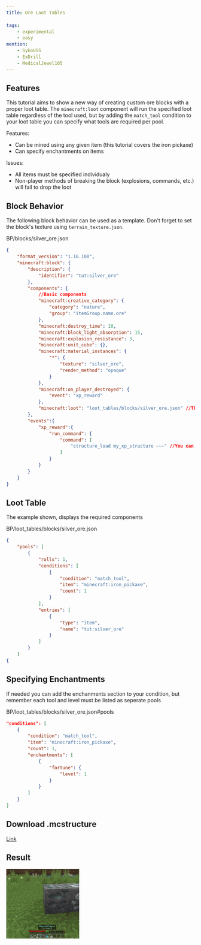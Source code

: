 ```yaml
---
title: Ore Loot Tables

tags:
    - experimental
    - easy
mention:
    - SykoUSS
	- ExDrill
    - MedicalJewel105
---
```


## Features

This tutorial aims to show a new way of creating custom ore blocks with a proper loot table. The `minecraft:loot` component will run the specified loot table regardless of the tool used, but by adding the `match_tool` condition to your loot table you can specify what tools are required per pool.

Features:

-   Can be mined using any given item (this tutorial covers the iron pickaxe)
-   Can specify enchantments on items

Issues:

-   All items must be specified individualy
-   Non-player methods of breaking the block (explosions, commands, etc.) will fail to drop the loot

## Block Behavior

The following block behavior can be used as a template. Don't forget to set the block's texture using `terrain_texture.json`.

<CodeHeader>BP/blocks/silver_ore.json</CodeHeader>

```json
{
	"format_version": "1.16.100",
	"minecraft:block": {
		"description": {
			"identifier": "tut:silver_ore"
		},
		"components": {
			//Basic components
			"minecraft:creative_category": {
				"category": "nature",
				"group": "itemGroup.name.ore"
			},
			"minecraft:destroy_time": 10,
			"minecraft:block_light_absorption": 15,
			"minecraft:explosion_resistance": 3,
			"minecraft:unit_cube": {},
			"minecraft:material_instances": {
				"*": {
					"texture": "silver_ore",
					"render_method": "opaque"
				}
			},
			"minecraft:on_player_destroyed": {
                "event": "xp_reward"
            },
			"minecraft:loot": "loot_tables/blocks/silver_ore.json" //The component will not run the loot if the held tool has silk touch
		},
		"events":{
			"xp_reward":{
				"run_command": {
                    "command": [
                        "structure_load my_xp_structure ~~~" //You can download structure with saved xp orbs lower
                    ]
                }
			}
		}
	}
}
```

## Loot Table

The example shown, displays the required components

<CodeHeader>BP/loot_tables/blocks/silver_ore.json<CodeHeader>

```json
{
	"pools": [
		{
			"rolls": 1,
			"conditions": [
				{
					"condition": "match_tool",
					"item": "minecraft:iron_pickaxe",
					"count": 1
				}
			],
			"entries": [
				{
					"type": "item",
					"name": "tut:silver_ore"
				}
			]
		}
	]
{
```

## Specifying Enchantments

If needed you can add the enchanments section to your condition, but remember each tool and level must be listed as seperate pools

<CodeHeader>BP/loot_tables/blocks/silver_ore.json#pools<CodeHeader>

```json
"conditions": [
	{
		"condition": "match_tool",
		"item": "minecraft:iron_pickaxe",
		"count": 1,
		"enchantments": [
			{
				"fortune": {
					"level": 1
				}
			}
		]
	}
]
```

## Download .mcstructure

[Link](https://wiki.bedrock.dev/assets/packs/tutorials/ore-loot/my_xp_structure.mcstructure)


## Result

![](/assets/images/blocks/ore-loot/result.gif)
